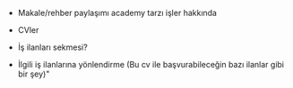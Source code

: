 - Makale/rehber paylaşımı academy tarzı işler hakkında
- CVler
- İş ilanları sekmesi?

- İlgili iş ilanlarına yönlendirme (Bu cv ile başvurabileceğin bazı ilanlar gibi bir şey)"